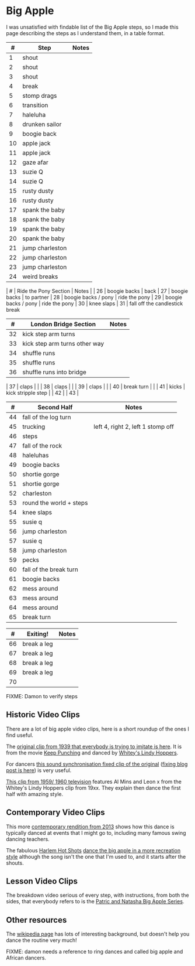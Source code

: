 # Big Apple

I was unsatisfied with findable list of the Big Apple steps, so I made this page describing the steps
as I understand them, in a table format.

| #  | Step | Notes | 
| ------------- | ------------- | ------------- |
| 1 | shout |  |
| 2 | shout |  |
| 3 | shout |  |
| 4 | break |  |
| 5 | stomp drags |  |
| 6 | transition |  |
| 7 | haleluha  |  |
| 8 | drunken sailor |  |
| 9 | boogie back |  |
| 10 | apple jack |  |
| 11 | apple jack |  |
| 12 | gaze afar |  |
| 13 | suzie Q |  |
| 14 | suzie Q |  |
| 15 | rusty dusty |  |
| 16 | rusty dusty |  |
| 17 | spank the baby |  |
| 18 | spank the baby |  |
| 19 | spank the baby |  |
| 20 | spank the baby |  |
| 21 | jump charleston |  |
| 22 | jump charleston |  |
| 23 | jump charleston |  |
| 24 | weird breaks |  |

| #  | Ride the Pony Section | Notes | 
| 26 | boogie backs | back
| 27 | boogie backs | to partner
| 28 | boogie backs / pony | ride the pony
| 29 | boogie backs / pony | ride the pony
| 30 | knee slaps
| 31 | fall off the candlestick break 


| #  | London Bridge Section | Notes | 
| ------------- | ------------- | ------------- |
| 32 | kick step arm turns
| 33 | kick step arm turns other way
| 34 | shuffle runs
| 35 | shuffle runs
| 36 | shuffle runs into bridge

| 37 | claps |   |
| 38 | claps |  |
| 39 | claps |  |
| 40 | break turn |  |
| 41 | kicks | kick stripple step |
| 42 | 
| 43 | 

| #  | Second Half | Notes | 
| ------------- | ------------- | ------------- |
| 44 | fall of the log turn |  |
| 45 | trucking | left 4, right 2, left 1 stomp off |  |
| 46 | steps  |  |
| 47 | fall of the rock |  |
| 48 | haleluhas |  |
| 49 | boogie backs |  |
| 50 | shortie gorge |  |
| 51 | shortie gorge |  |
| 52 | charleston |  |
| 53 | round the world + steps |  |
| 54 | knee slaps | |
| 55 | susie q | |
| 56 | jump charleston | |
| 57 | susie q | |
| 58 | jump charleston | |
| 59 | pecks | |
| 60 | fall of the break turn | |
| 61 | boogie backs | |
| 62 | mess around | |
| 63 | mess around | |
| 64 | mess around | |
| 65 | break turn | | 


| #  | Exiting! | Notes | 
| ------------- | ------------- | ------------- |
| 66 | break a leg | |
| 67 | break a leg | |
| 68 |break a leg  | |
| 69 | break a leg | |
| 70 |  | |

FIXME: Damon to verify steps

## Historic Video Clips

There are a lot of big apple video clips, here is a short roundup of the ones I find useful.

The [original clip from 1939 that everybody is trying to imitate is here](https://www.youtube.com/watch?v=OfgKMfexdPQ).  It is from the movie [Keep Punching](https://www.imdb.com/title/tt0135501/) and danced by [Whitey's Lindy Hoppers]().

For dancers [this sound synchronisation fixed clip of the original](https://www.youtube.com/watch?v=mmJ3aYozGMk)
([fixing blog post is here](https://blog.straycat.me.uk/2018/10/fixing-the-apple/)) is very useful.

[This clip from 1959/ 1960 television](https://youtu.be/rmDe2hn7vGg) features Al Mins and Leon x from the Whitey's Lindy Hoppers clip from 19xx.  They explain then dance the first half with amazing style.

## Contemporary Video Clips

This more [contemporary rendition from 2013](https://www.youtube.com/watch?v=HQrCtP7zUeo) shows how this dance is typically danced at events that I might go to, including many famous swing dancing teachers.

The fabulous [Harlem Hot Shots](https://en.wikipedia.org/wiki/Hot_Shots_(dance_companies)#Harlem_Hot_Shots)
[dance the big apple in a more recreation style](https://www.youtube.com/watch?v=E37mb1QROIw) although the song isn't the one that I'm used to, and it starts after the shouts.

## Lesson Video Clips

The breakdown video serious of every step, with instructions, from both the sides, that everybody refers to is the
[Patric and Natasha Big Apple Series](https://www.youtube.com/watch?v=C444gS8IcIk).

## Other resources

The  [wikipedia page](https://en.wikipedia.org/wiki/Big_Apple_(dance))
has lots of interesting background, but doesn't help you dance the routine very much!

FIXME: damon needs a reference to ring dances and called big apple and African dancers.
